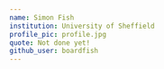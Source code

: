 ```yaml
---
name: Simon Fish
institution: University of Sheffield
profile_pic: profile.jpg
quote: Not done yet!
github_user: boardfish
---
```

